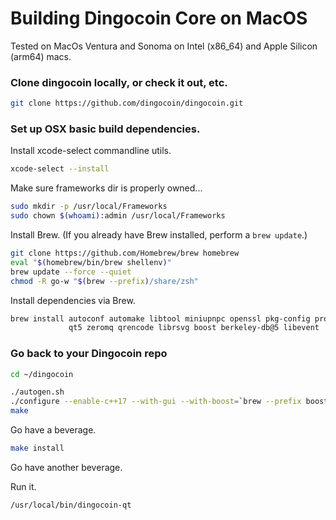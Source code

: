 # Building Dingocoin Core on MacOS #

Tested on MacOs Ventura and Sonoma on Intel (x86_64) and Apple Silicon (arm64) macs.

### Clone dingocoin locally, or check it out, etc. ###

```sh
git clone https://github.com/dingocoin/dingocoin.git
```

### Set up OSX basic build dependencies. ##

Install xcode-select commandline utils.

```sh
xcode-select --install
```

Make sure frameworks dir is properly owned...

```sh
sudo mkdir -p /usr/local/Frameworks
sudo chown $(whoami):admin /usr/local/Frameworks
```

Install Brew. (If you already have Brew installed, perform a `brew update`.)

```sh
git clone https://github.com/Homebrew/brew homebrew
eval "$(homebrew/bin/brew shellenv)"
brew update --force --quiet
chmod -R go-w "$(brew --prefix)/share/zsh"
```

Install dependencies via Brew.

```sh
brew install autoconf automake libtool miniupnpc openssl pkg-config protobuf \
             qt5 zeromq qrencode librsvg boost berkeley-db@5 libevent
```

### Go back to your Dingocoin repo ###

```sh
cd ~/dingocoin

./autogen.sh
./configure --enable-c++17 --with-gui --with-boost=`brew --prefix boost`
make
```

Go have a beverage.

```sh
make install
```

Go have another beverage.

Run it.

```sh
/usr/local/bin/dingocoin-qt
```
